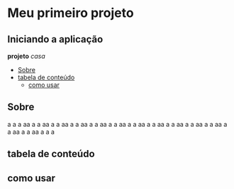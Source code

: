 # Meu primeiro projeto
## Iniciando a aplicação
**projeto**
_casa_

<!--Tabela-->
* [Sobre](#sobre)
* [tabela de conteúdo](#tabeladeconteúdo)
  * [como usar](#comousar)
  
 ## Sobre
 a
 a
 a
 aa
 a
 a
 aa
 a
 a
 aa
 a
 a
 aa
 a
 a
 aa
 a
 a
 aa
 a
 a
 aa
 a
 a
 aa
 a
 a
 aa
 a
 a
 aa
 a
 a
 aa
 a
 a
 aa
 a
 a
 aa
 a
 a
 a
 ## tabela de conteúdo
 ## como usar

